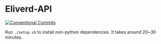 # Eliverd-API
[![Conventional Commits](https://img.shields.io/badge/Conventional%20Commits-1.0.0-yellow.svg)](https://conventionalcommits.org)

Run `./setup.sh` to install non-python dependencies. It takes around 20~30 minutes.